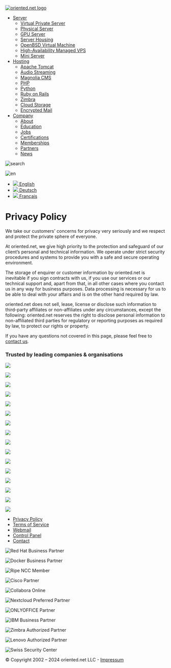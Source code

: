 [![oriented.net logo](/assets/s-d5e78e66902d022c88363c7283373874972f634fa86a265a1cafbe67f1ea2b25.png)](https://oriented.net/)

* [Server](https://oriented.net/server)
    * [Virtual Private Server](https://oriented.net/server/virtual-private-server)
    * [Physical Server](https://oriented.net/server/physical-server)
    * [GPU Server](https://oriented.net/server/gpu-server)
    * [Server Housing](https://oriented.net/server/server-housing)
    * [OpenBSD Virtual Machine](https://oriented.net/server/openbsd-virtual-machine)
    * [High-Availability Managed VPS](https://oriented.net/server/high-availability-managed-vps)
    * [Mini Server](https://www.pihost.ch/)
* [Hosting](https://oriented.net/hosting)
    * [Apache Tomcat](https://oriented.net/hosting/apache-tomcat)
    * [Audio Streaming](https://oriented.net/hosting/audio-streaming)
    * [Magnolia CMS](https://oriented.net/hosting/magnolia-cms)
    * [PHP](https://oriented.net/hosting/php)
    * [Python](https://oriented.net/hosting/python)
    * [Ruby on Rails](https://oriented.net/hosting/ruby-on-rails)
    * [Zimbra](https://oriented.net/hosting/zimbra)
    * [Cloud Storage](https://woelkli.com/)
    * [Encrypted Mail](https://woelklimail.com/)
* [Company](https://oriented.net/company)
    * [About](https://oriented.net/company/about)
    * [Education](https://oriented.net/company/education)
    * [Jobs](https://oriented.net/company/jobs)
    * [Certifications](https://oriented.net/company/certifications)
    * [Memberships](https://oriented.net/company/memberships)
    * [Partners](https://oriented.net/company/partners)
    * [News](https://oriented.net/company/news)

 ![search](/assets/s-d5e78e66902d022c88363c7283373874972f634fa86a265a1cafbe67f1ea2b25.png)

![en](/assets/icon/flags/en32-e9e6ac7b3c849f810d183b31f729676835591a3b0ed240ad6410b20e157e888b.png)

*  [![](/assets/icon/flags/en16-87f76a580d63c4fbf6e9779613b378a26182da57f37cfe00a7d238bf148cbdb7.png) English](https://oriented.net/en/company/privacy-policy)
*  [![](/assets/icon/flags/de16-e47d9332533b1fb363358e246fd8a41c2f3b6a361ef2b5549efb7c3f51ff7c84.png) Deutsch](https://oriented.net/de/company/privacy-policy)
*  [![](/assets/icon/flags/fr16-28034af8108b49e2f99b8c45a0f4ad0e408b73d237bd61560898202098174045.png) Français](https://oriented.net/fr/company/privacy-policy)

Privacy Policy
==============

We take our customers' concerns for privacy very seriously and we respect and protect the private sphere of everyone.

At oriented.net, we give high priority to the protection and safeguard of our client’s personal and technical information. We operate under strict security procedures and systems to provide you with a safe and secure operating environment.  
  
The storage of enquirer or customer information by oriented.net is inevitable if you sign contracts with us, if you use our services or our technical support and, apart from that, in all other cases where you contact us in any way for business purposes. Data processing is necessary for us to be able to deal with your affairs and is on the other hand required by law.  
  
oriented.net does not sell, lease, license or disclose such information to third-party affiliates or non-affiliates under any circumstances, except the following: oriented.net reserves the right to disclose personal information to non-affiliated third parties for regulatory or reporting purposes as required by law, to protect our rights or property.  
  
If you have any questions not covered in this page, please feel free to [contact us](https://oriented.net/company/contact "Contact").

### Trusted by leading companies & organisations

![](/assets/logo/migros-b6a269f9c35e9ed2f040e0a5d46f453058396fe901c103d4c25b832f0884134d.png)

![](/assets/logo/ch-baee8e5c9e15517ffcb44d2634393f326a6347d7b2ac4b00367b227a336c1b2f.png)

![](/assets/logo/mobiliar-015843b702e98fd879c5126f6504da25f9f85200f73032b0ee6a30668746f51c.png)

![](/assets/logo/bs-823931e6001c1605b0712afb90ff7e62651cb349fee25a852592c49074e1ae64.png)

![](/assets/logo/roche-cdc38f257eb81ec512733e2795ce74d46d03a8880e3dcc044923af67f0052570.png)

![](/assets/logo/swiss-post-ab011d21dc8c1f3eb971aa877ef90fd1345f0ee8e22a569eb170e6ce15fa3fea.png)

![](/assets/logo/srg-ssr-0e71bb203ad913371a6f61d554fb8279a12702b7ad11127bc8df443a6bcc7f6e.png)

![](/assets/logo/chuv-e7470717fec6107423bb6c61aba39efd0c2540d6876dc64be85f9234631b234c.png)

![](/assets/logo/hslu-e537295af082bb47260cc247c673a4bb72cea737acd08cddd5cdc031f2e8d08e.png)

![](/assets/logo/st-gallen-uni-84baedb65b0438edb29c05a614e3db57ff8ed6c052af416d437a8d588338a5f9.png)

![](/assets/logo/amnesty-international-2ebaa81b5c017ae3b8205c8656a82dac990ec2383d708a8251fb04ca221472d1.png)

![](/assets/logo/bio-rad-fa734ce7af0034135a2151a473c9ef60f9e22813d9ccae92efd227f25512e529.png)

![](/assets/logo/epfl-2162c5d32c2d6b7c27e3a3a4eb8a37228955fd8aeef4e99feabc04c6819894ab.png)

![](/assets/logo/fhnw-de9e568a687d56f6615df53c4ca137532cab0aeee3b69e2478b36d2779134c40.png)

![](/assets/logo/sib-ee707e411e30b23930c31043a54ac62eb82fe242673c382b71c49b7abdf4a5ec.png)

![](/assets/logo/endress-hauser-4a97983546f476d31067b8614d61a82cba2c5fed6c69e34e5511f9b6b701bed6.png)

* [Privacy Policy](https://oriented.net/company/privacy-policy)
* [Terms of Service](https://oriented.net/company/terms-of-service)
* [Webmail](https://webmail.oriented.net/)
* [Control Panel](https://onhp.oriented.net/)
* [Contact](https://oriented.net/company/contact)

![Red Hat Business Partner](/assets/s-d5e78e66902d022c88363c7283373874972f634fa86a265a1cafbe67f1ea2b25.png)

![Docker Business Partner](/assets/s-d5e78e66902d022c88363c7283373874972f634fa86a265a1cafbe67f1ea2b25.png)

![Ripe NCC Member](/assets/s-d5e78e66902d022c88363c7283373874972f634fa86a265a1cafbe67f1ea2b25.png)

![Cisco Partner](/assets/s-d5e78e66902d022c88363c7283373874972f634fa86a265a1cafbe67f1ea2b25.png)

![Collabora Online](/assets/s-d5e78e66902d022c88363c7283373874972f634fa86a265a1cafbe67f1ea2b25.png)

![Nextcloud Preferred Partner](/assets/s-d5e78e66902d022c88363c7283373874972f634fa86a265a1cafbe67f1ea2b25.png)

![ONLYOFFICE Partner](/assets/s-d5e78e66902d022c88363c7283373874972f634fa86a265a1cafbe67f1ea2b25.png)

![IBM Business Partner](/assets/s-d5e78e66902d022c88363c7283373874972f634fa86a265a1cafbe67f1ea2b25.png)

![Zimbra Authorized Partner](/assets/s-d5e78e66902d022c88363c7283373874972f634fa86a265a1cafbe67f1ea2b25.png)

![Lenovo Authorized Partner](/assets/s-d5e78e66902d022c88363c7283373874972f634fa86a265a1cafbe67f1ea2b25.png)

![Swiss Security Center](/assets/s-d5e78e66902d022c88363c7283373874972f634fa86a265a1cafbe67f1ea2b25.png)

© Copyright 2002 – 2024 oriented.net LLC - [Impressum](https://oriented.net/company/contact)